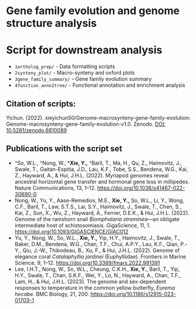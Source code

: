 # Gene family evolution and genome structure analysis
# Script for downstream analysis
- `1ortholog_prep/` - Data formatting scripts
- `2synteny_plot/` - Macro-synteny and oxford plots 
- `3gene_family_summary/` - Gene family evolution summary
- `4function_anno2tree/` - Functional annotation and enrichment analysis

## Citation of scripts:
Yichun. (2022).  xieyichun50/Genome-macrosynteny-gene-family-evolution: Genome-macrosynteny-gene-family-evolution-v1.0. Zenodo.
[DOI: 10.5281/zenodo.6810089](https://doi.org/10.5281/zenodo.6810089)

## Publications with the script set
- ^So, W.L., ^Nong, W., <b>^Xie, Y.,</b> ^Baril, T., Ma, H., Qu, Z., Haimovitz, J., Swale, T., Gaitan-Espitia, J.D., Lau, K.F., Tobe, S.S., Bendena, W.G., Kai, Z., Hayward, A., & Hui, J.H.L. (2022). Myriapod genomes reveal ancestral horizontal gene transfer and hormonal gene loss in millipedes. Nature Communications, 13, 1–12. https://doi.org/10.1038/s41467-022-30690-0
- Nong, W., Yu, Y., Aase-Remedios, M.E., <b>Xie, Y.,</b> So, W.L., Li, Y., Wong, C.F., Baril, T., Law, S.T.S., Lai, S.Y., Haimovitz, J., Swale, T., Chen, S., Kai, Z., Sun, X., Wu, Z., Hayward, A., Ferrier, D.E.K., & Hui, J.H.L. (2022). Genome of the ramshorn snail <i>Biomphalaria straminea</i>—an obligate intermediate host of schistosomiasis. GigaScience, 11, 1. https://doi.org/10.1093/GIGASCIENCE/GIAC012
- Yu, Y., Nong, W., So, W.L., <b>Xie, Y.,</b> Yip, H.Y., Haimovitz, J., Swale, T., Baker, D.M., Bendena, W.G., Chan, T.F., Chui, A.P.Y., Lau, K.F., Qian, P.-Y., Qiu, J.-W., Thibodeau, B., Xu, F., & Hui, J.H.L. (2022). Genome of elegance coral <i>Catalaphyllia jardinei</i> (Euphylliidae). Frontiers in Marine Science, 9, 1–12. https://doi.org/10.3389/fmars.2022.991391
- Lee, I.H.T., Nong, W., So, W.L., Cheung, C.K.H., <b>Xie, Y.</b>, Baril, T., Yip, H.Y., Swale, T., Chan, S.K.F., Wei, Y., Lo, N., Hayward, A., Chan, T.F., Lam, H., & Hui, J.H.L. (2023). The genome and sex-dependent responses to temperature in the common yellow butterfly, <i>Eurema hecabe</i>. BMC Biology, 21, 200. https://doi.org/10.1186/s12915-023-01703-1
